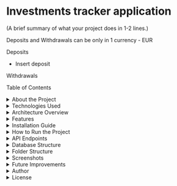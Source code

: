 # Investments tracker application
(A brief summary of what your project does in 1-2 lines.)

Deposits and Withdrawals can be only in 1 currency - EUR

Deposits
- Insert deposit 

Withdrawals


Table of Contents
<details>
<summary>About the Project</summary>
This project is and Investments tracker application, that helps you track your investments.

</details>


<details>
<summary>Technologies Used</summary>

| Layer           | Technology       |
|-----------------|------------------|
| Backend         | Java Spring Boot |
| Database        | MySQL            |
| ORM             | Spring Data JPA  |
| Authentication  | JWT?             |
| Build tools     | Maven            |
| Frontend        | React            |
| Version control | Git              |

</details>


<details>
<summary>Architecture Overview</summary>
Diagram how the app works

Deposit and Withdrawals
![deposit-withdrawal-structure](pictures/deposit-withdrawal-structure.png)

</details>


<details>
<summary>Features</summary>
User Registration & Login
JWT Authentication
CRUD Operations
Role-based Authorization
Pagination & Sorting
Swagger API Documentation
Error Handling

</details>


<details>
<summary>Installation Guide</summary>
What is needed to run the project

</details>


<details>
<summary>How to Run the Project</summary>
Backend installation
Frontend installation

</details>


<details>
<summary>API Endpoints</summary>
Create an openapi.json file and automatically generate API docs using Swagger.

| Method | Endpoint                                      | Description                     | Auth required |
|--------|-----------------------------------------------|---------------------------------|---------------|
| `POST` | `/deposit/in`                                 | Make a deposit                  |               |
| `GET`  | `/deposit/get/from/{fromDate}/to/{toDate}`    | Get deposits in range           |               |
| `GET`  | `/deposit/get/all`                            | Get all deposits                |               |
| `GET`  | `/deposit/get/total/amount`                   | Get total amount of deposits    |               |
| `POST` | `/withdrawal/out`                             | Make a withdrawal               |               |
| `GET`  | `/withdrawal/get/from/{fromDate}/to/{toDate}` | Get withdrawals in range        |               |
| `GET`  | `/withdrawal/get/all`                         | Get all withdrawals             |               |
| `GET`  | `/withdrawal/get/total/amount`                | Get total amount of withdrawals |               |

</details> 


<details>
<summary>Database Structure</summary>
DB schema

</details>


<details>
<summary>Folder Structure</summary>
Screenshot from IntelliJ

</details>


<details>
<summary>Screenshots</summary>
Home Page
Login Page

</details>


<details>
<summary>Future Improvements</summary>
Add email verification
Dockerize the app
Implement CI/CD
Improve frontend UI

</details>


<details>
<summary>Author</summary>
Your Name: Denis Buserski
LinkedIn: Your Profile
GitHub: Your GitHub

</details>


<details>
<summary>License</summary>
This project is licensed under the MIT License. (ADD MIT)

</details>
